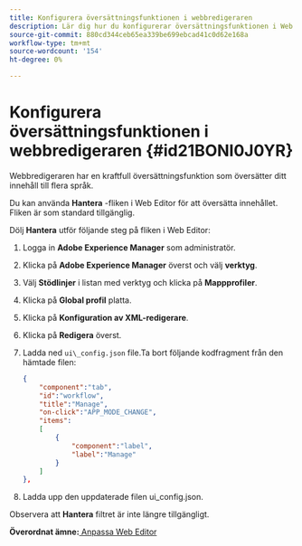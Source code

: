 ```yaml
---
title: Konfigurera översättningsfunktionen i webbredigeraren
description: Lär dig hur du konfigurerar översättningsfunktionen i Web Editor
source-git-commit: 880cd344ceb65ea339be699ebcad41c0d62e168a
workflow-type: tm+mt
source-wordcount: '154'
ht-degree: 0%

---
```


# Konfigurera översättningsfunktionen i webbredigeraren {#id21BONI0J0YR}

Webbredigeraren har en kraftfull översättningsfunktion som översätter ditt innehåll till flera språk.

Du kan använda **Hantera** -fliken i Web Editor för att översätta innehållet. Fliken är som standard tillgänglig.

Dölj **Hantera** utför följande steg på fliken i Web Editor:

1. Logga in **Adobe Experience Manager** som administratör.
1. Klicka på **Adobe Experience Manager** överst och välj **verktyg**.
1. Välj **Stödlinjer** i listan med verktyg och klicka på **Mappprofiler**.
1. Klicka på **Global profil** platta.
1. Klicka på **Konfiguration av XML-redigerare**.
1. Klicka på **Redigera** överst.
1. Ladda ned `ui\_config.json` file.Ta bort följande kodfragment från den hämtade filen:

   ```json
   {
       "component":"tab",
       "id":"workflow",
       "title":"Manage",
       "on-click":"APP_MODE_CHANGE",
       "items":
       [
           {
               "component":"label",
               "label":"Manage"
           }
       ]
   },
   ```

1. Ladda upp den uppdaterade filen ui\_config.json.

Observera att **Hantera** filtret är inte längre tillgängligt.

**Överordnat ämne:**[ Anpassa Web Editor](conf-web-editor.md)

